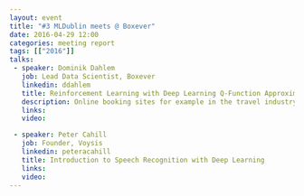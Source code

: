 ```yaml
---
layout: event
title: "#3 MLDublin meets @ Boxever"
date: 2016-04-29 12:00
categories: meeting report
tags: [["2016"]]
talks:
 - speaker: Dominik Dahlem
   job: Lead Data Scientist, Boxever
   linkedin: ddahlem
   title: Reinforcement Learning with Deep Learning Q-Function Approximation
   description: Online booking sites for example in the travel industry often use personalised recommendations to drive conversions. The ability to link behavioural clickstream data with transactional order data affords us the opportunity to utilise feedback online with respect to the recommendations made. For example, it is common to deploy a recommendation model, test it as part of an A/B testing framework, and evaluate retrospectively for which customers the model worked and for which ones it didn't. This is often a manual process and as a consequence may fail to exploit the richness in the behavioural and transactional features. This talk will introduce a machine learning approach using reinforcement learning coupled with deep neural networks that can be applied to this setting. In our example above recommender models (of any kind) can be deployed into a managed container that automatically adjusts a weight vector for the models according to the real-time features of a web session. The feedback of whether a customer purchases a recommended product can now be incorporated to optimise the mixture of models. This talk will demonstrate the machine learning pipeline using a simple maze demo.
   links:
   video:

 - speaker: Peter Cahill
   job: Founder, Voysis
   linkedin: peteracahill
   title: Introduction to Speech Recognition with Deep Learning
   links:
   video:
---
```


